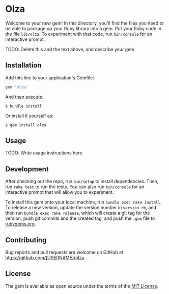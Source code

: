 # Olza

Welcome to your new gem! In this directory, you'll find the files you need to be able to package up your Ruby library into a gem. Put your Ruby code in the file `lib/olza`. To experiment with that code, run `bin/console` for an interactive prompt.

TODO: Delete this and the text above, and describe your gem

## Installation

Add this line to your application's Gemfile:

```ruby
gem 'olza'
```

And then execute:

    $ bundle install

Or install it yourself as:

    $ gem install olza

## Usage

TODO: Write usage instructions here

## Development

After checking out the repo, run `bin/setup` to install dependencies. Then, run `rake test` to run the tests. You can also run `bin/console` for an interactive prompt that will allow you to experiment.

To install this gem onto your local machine, run `bundle exec rake install`. To release a new version, update the version number in `version.rb`, and then run `bundle exec rake release`, which will create a git tag for the version, push git commits and the created tag, and push the `.gem` file to [rubygems.org](https://rubygems.org).

## Contributing

Bug reports and pull requests are welcome on GitHub at https://github.com/[USERNAME]/olza.

## License

The gem is available as open source under the terms of the [MIT License](https://opensource.org/licenses/MIT).
